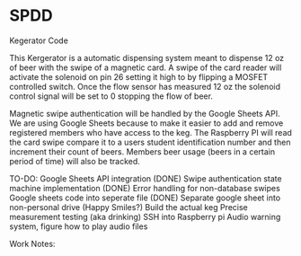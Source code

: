 # SPDD
Kegerator Code

This Kergerator is a automatic dispensing system meant to dispense 12 oz of 
beer with the swipe of a magnetic card. A swipe of the card reader will 
activate the solenoid on pin 26 setting it high to by flipping a MOSFET
controlled switch. Once the flow sensor has measured 12 oz the solenoid control
signal will be set to 0 stopping the flow of beer.

Magnetic swipe authentication will be handled by the Google Sheets API. We are
using Google Sheets because to make it easier to add and remove registered 
members who have access to the keg. The Raspberry PI will read the card swipe
compare it to a users student identification number and then increment their 
count of beers. Members beer usage (beers in a certain period of time) will 
also be tracked.

TO-DO:
Google Sheets API integration (DONE)
Swipe authentication state machine implementation (DONE)
Error handling for non-database swipes
Google sheets code into seperate file (DONE)
Separate google sheet into non-personal drive (Happy Smiles?)
Build the actual keg
Precise measurement testing (aka drinking)
SSH into Raspberry pi
Audio warning system, figure how to play audio files

Work Notes:

